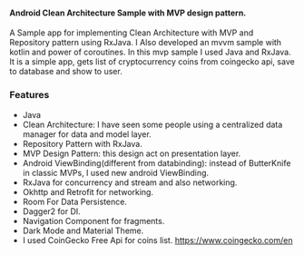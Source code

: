 #### Android Clean Architecture Sample with MVP design pattern.
A Sample app for implementing Clean Architecture with MVP and Repository pattern using RxJava.
I Also developed an mvvm sample with kotlin and power of coroutines. In this mvp sample I used Java and RxJava.
It is a simple app, gets list of cryptocurrency coins from coingecko api, save to database and show to user.

### Features
* Java
* Clean Architecture: I have seen some people using a centralized data manager for data and model layer. 
* Repository Pattern with RxJava. 
* MVP Design Pattern: this design act on presentation layer.
* Android ViewBinding(different from databinding): instead of ButterKnife in classic MVPs, I used new android ViewBinding.
* RxJava for concurrency and stream and also networking.
* Okhttp and Retrofit for networking.
* Room For Data Persistence. 
* Dagger2 for DI.
* Navigation Component for fragments.
* Dark Mode and Material Theme. 
* I used CoinGecko Free Api for coins list. https://www.coingecko.com/en

